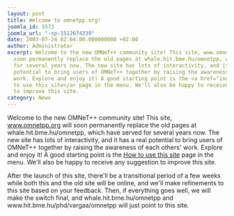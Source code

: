 ```yaml
---
layout: post
title: Welcome to omnetpp.org!
joomla_id: 3573
joomla_url: "-sp-1512674339"
date: 2003-07-24 02:04:00.000000000 +02:00
author: Administrator
excerpt: Welcome to the new OMNeT++ community site! This site, www.omnetpp.org will
  soon permanently replace the old pages at whale.hit.bme.hu/omnetpp, which have served
  for several years now. The new site has lots of interactivity, and it has a real
  potential to bring users of OMNeT++ together by raising the awareness of each others'
  work. Explore and enjoy it! A good starting point is the <a href="index.php?option=com_content&view=article&id=3434">How
  to use this site</a> page in the menu. We'll also be happy to receive any suggestion
  to improve this site.
category: News
---
```

Welcome to the new OMNeT++ community site! This site, www.omnetpp.org will soon permanently replace the old pages at whale.hit.bme.hu/omnetpp, which have served for several years now. The new site has lots of interactivity, and it has a real potential to bring users of OMNeT++ together by raising the awareness of each others' work. Explore and enjoy it! A good starting point is the <a href="index.php?option=com_content&view=article&id=3434">How to use this site</a> page in the menu. We'll also be happy to receive any suggestion to improve this site.<P>After the launch of this site, there'll be a transitional period of a few weeks while both this and the old site will be online, and we'll make refinements to this site based on your feedback. Then, if everything goes well, we will make the switch final, and whale.hit.bme.hu/omnetpp and www.hit.bme.hu/phd/vargaa/omnetpp will just point to this site.</P>
